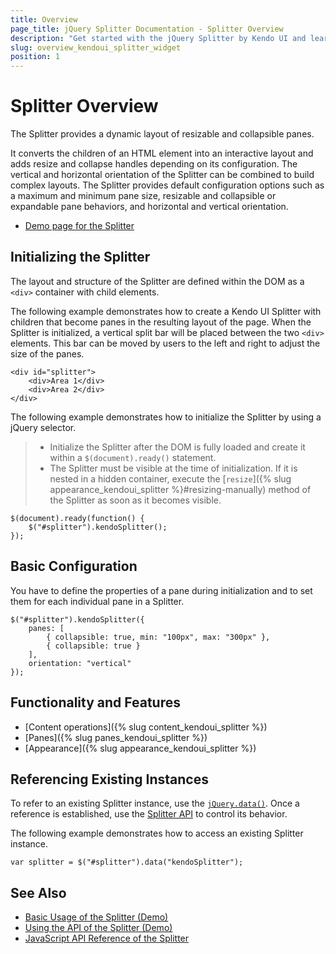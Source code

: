 ```yaml
---
title: Overview
page_title: jQuery Splitter Documentation - Splitter Overview
description: "Get started with the jQuery Splitter by Kendo UI and learn how to create, initialize, and enable the widget."
slug: overview_kendoui_splitter_widget
position: 1
---
```


# Splitter Overview

The Splitter provides a dynamic layout of resizable and collapsible panes.

It converts the children of an HTML element into an interactive layout and adds resize and collapse handles depending on its configuration. The vertical and horizontal orientation of the Splitter can be combined to build complex layouts. The Splitter provides default configuration options such as a maximum and minimum pane size, resizable and collapsible or expandable pane behaviors, and horizontal and vertical orientation.

* [Demo page for the Splitter](https://demos.telerik.com/kendo-ui/splitter/index)

## Initializing the Splitter

The layout and structure of the Splitter are defined within the DOM as a `<div>` container with child elements.

The following example demonstrates how to create a Kendo UI Splitter with children that become panes in the resulting layout of the page. When the Splitter is initialized, a vertical split bar will be placed between the two `<div>` elements. This bar can be moved by users to the left and right to adjust the size of the panes.

    <div id="splitter">
        <div>Area 1</div>
        <div>Area 2</div>
    </div>

The following example demonstrates how to initialize the Splitter by using a jQuery selector.

> * Initialize the Splitter after the DOM is fully loaded and create it within a `$(document).ready()` statement.
> * The Splitter must be visible at the time of initialization. If it is nested in a hidden container, execute the [`resize`]({% slug appearance_kendoui_splitter %}#resizing-manually) method of the Splitter as soon as it becomes visible.

    $(document).ready(function() {
        $("#splitter").kendoSplitter();
    });

## Basic Configuration

You have to define the properties of a pane during initialization and to set them for each individual pane in a Splitter.

    $("#splitter").kendoSplitter({
        panes: [
            { collapsible: true, min: "100px", max: "300px" },
            { collapsible: true }
        ],
        orientation: "vertical"
    });

## Functionality and Features

* [Content operations]({% slug content_kendoui_splitter %})
* [Panes]({% slug panes_kendoui_splitter %})
* [Appearance]({% slug appearance_kendoui_splitter %})

## Referencing Existing Instances

To refer to an existing Splitter instance, use the [`jQuery.data()`](https://api.jquery.com/jQuery.data/). Once a reference is established, use the [Splitter API](/api/web/splitter) to control its behavior.

The following example demonstrates how to access an existing Splitter instance.

    var splitter = $("#splitter").data("kendoSplitter");

## See Also

* [Basic Usage of the Splitter (Demo)](https://demos.telerik.com/kendo-ui/splitter/index)
* [Using the API of the Splitter (Demo)](https://demos.telerik.com/kendo-ui/splitter/api)
* [JavaScript API Reference of the Splitter](/api/javascript/ui/splitter)
